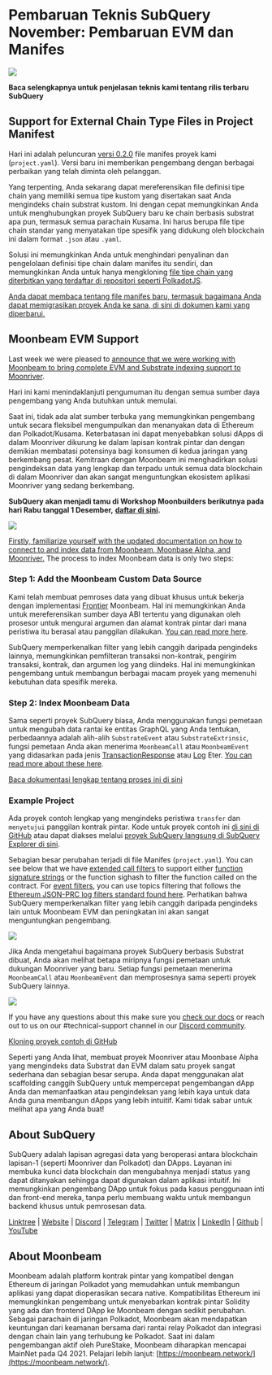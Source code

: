 # Pembaruan Teknis SubQuery November: Pembaruan EVM dan Manifes

![](https://miro.medium.com/max/1400/1*q9GErDrvAyacOPm97krV6Q.png)

**Baca selengkapnya untuk penjelasan teknis kami tentang rilis terbaru SubQuery**

## Support for External Chain Type Files in Project Manifest

Hari ini adalah peluncuran [versi 0.2.0](https://doc.subquery.network/create/manifest/) file manifes proyek kami (`project.yaml`). Versi baru ini memberikan pengembang dengan berbagai perbaikan yang telah diminta oleh pelanggan.

Yang terpenting, Anda sekarang dapat mereferensikan file definisi tipe chain yang memiliki semua tipe kustom yang disertakan saat Anda mengindeks chain substrat kustom. Ini dengan cepat memungkinkan Anda untuk menghubungkan proyek SubQuery baru ke chain berbasis substrat apa pun, termasuk semua parachain Kusama. Ini harus berupa file tipe chain standar yang menyatakan tipe spesifik yang didukung oleh blockchain ini dalam format `.json` atau `.yaml`.

Solusi ini memungkinkan Anda untuk menghindari penyalinan dan pengelolaan definisi tipe chain dalam manifes itu sendiri, dan memungkinkan Anda untuk hanya mengkloning [file tipe chain yang diterbitkan yang terdaftar di repositori seperti PolkadotJS](https://github.com/polkadot-js/apps/tree/master/packages/apps-config/src/api/spec).

[Anda dapat membaca tentang file manifes baru, termasuk bagaimana Anda dapat memigrasikan proyek Anda ke sana, di sini di dokumen kami yang diperbarui.](https://doc.subquery.network/create/manifest/)

## Moonbeam EVM Support

Last week we were pleased to [announce that we were working with Moonbeam to bring complete EVM and Substrate indexing support to Moonriver](../customer_announcements/20211028-moonbeam-evm.md).

Hari ini kami menindaklanjuti pengumuman itu dengan semua sumber daya pengembang yang Anda butuhkan untuk memulai.

Saat ini, tidak ada alat sumber terbuka yang memungkinkan pengembang untuk secara fleksibel mengumpulkan dan menanyakan data di Ethereum dan Polkadot/Kusama. Keterbatasan ini dapat menyebabkan solusi dApps di dalam Moonriver dikurung ke dalam lapisan kontrak pintar dan dengan demikian membatasi potensinya bagi konsumen di kedua jaringan yang berkembang pesat. Kemitraan dengan Moonbeam ini menghadirkan solusi pengindeksan data yang lengkap dan terpadu untuk semua data blockchain di dalam Moonriver dan akan sangat menguntungkan ekosistem aplikasi Moonriver yang sedang berkembang.

**SubQuery akan menjadi tamu di Workshop Moonbuilders berikutnya pada hari Rabu tanggal 1 Desember,** [**daftar di sini**](https://www.crowdcast.io/e/moonbuilders-ws/10)**.**

![](https://miro.medium.com/max/600/1*AET6Ek_PqFDRoc29Jiitnw.gif)

[Firstly, familiarize yourself with the updated documentation on how to connect to and index data from Moonbeam, Moonbase Alpha, and Moonriver.](https://doc.subquery.network/create/substrate-evm/) The process to index Moonbeam data is only two steps:

### Step 1: Add the Moonbeam Custom Data Source

Kami telah membuat pemroses data yang dibuat khusus untuk bekerja dengan implementasi [Frontier](https://github.com/paritytech/frontier) Moonbeam. Hal ini memungkinkan Anda untuk mereferensikan sumber daya ABI tertentu yang digunakan oleh prosesor untuk mengurai argumen dan alamat kontrak pintar dari mana peristiwa itu berasal atau panggilan dilakukan. [You can read more here](https://doc.subquery.network/create/substrate-evm/#data-source-spec).

SubQuery memperkenalkan filter yang lebih canggih daripada pengindeks lainnya, memungkinkan pemfilteran transaksi non-kontrak, pengirim transaksi, kontrak, dan argumen log yang diindeks. Hal ini memungkinkan pengembang untuk membangun berbagai macam proyek yang memenuhi kebutuhan data spesifik mereka.

### Step 2: Index Moonbeam Data

Sama seperti proyek SubQuery biasa, Anda menggunakan fungsi pemetaan untuk mengubah data rantai ke entitas GraphQL yang Anda tentukan, perbedaannya adalah alih-alih `SubstrateEvent` atau `SubstrateExtrinsic`, fungsi pemetaan Anda akan menerima `MoonbeamCall` atau `MoonbeamEvent` yang didasarkan pada jenis [TransactionResponse](https://docs.ethers.io/v5/api/providers/types/#providers-TransactionResponse) atau [Log](https://docs.ethers.io/v5/api/providers/types/#providers-Log) Eter. [You can read more about these here](https://doc.subquery.network/create/substrate-evm/#frontierevmcall).

[Baca dokumentasi lengkap tentang proses ini di sini](https://doc.subquery.network/create/substrate-evm/#frontierevmcall)

### Example Project

Ada proyek contoh lengkap yang mengindeks peristiwa `transfer` dan `menyetujui` panggilan kontrak pintar. Kode untuk proyek contoh ini [di sini di GitHub](https://github.com/subquery/tutorials-moonriver-evm-starter) atau dapat diakses melalui [proyek SubQuery langsung di SubQuery Explorer di sini](https://explorer.subquery.network/subquery/subquery/moonriver-evm-starter-project).

Sebagian besar perubahan terjadi di file Manifes (`project.yaml`). You can see below that we have [extended call filters](https://doc.subquery.network/create/substrate-evm/#call-filters) to support either [function signature strings](https://docs.ethers.io/v5/api/utils/abi/fragments/#FunctionFragment) or the function sighash to filter the function called on the contract. For [event filters](https://doc.subquery.network/create/substrate-evm/#event-filters), you can use topics filtering that follows the [Ethereum JSON-PRC log filters standard found here](https://docs.ethers.io/v5/concepts/events/). Perhatikan bahwa SubQuery memperkenalkan filter yang lebih canggih daripada pengindeks lain untuk Moonbeam EVM dan peningkatan ini akan sangat menguntungkan pengembang.

![](https://miro.medium.com/max/700/1*4JRHItnILfCie4FT6sYLEA.png)

Jika Anda mengetahui bagaimana proyek SubQuery berbasis Substrat dibuat, Anda akan melihat betapa miripnya fungsi pemetaan untuk dukungan Moonriver yang baru. Setiap fungsi pemetaan menerima `MoonbeamCall` atau `MoonbeamEvent` dan memprosesnya sama seperti proyek SubQuery lainnya.

![](https://miro.medium.com/max/700/1*k4_uJYYCsTnPRRJ7avq2WA.png)

If you have any questions about this make sure you [check our docs](https://doc.subquery.network/create/substrate-evm) or reach out to us on our #technical-support channel in our [Discord community](https://discord.com/invite/subquery).

[Kloning proyek contoh di GitHub](https://github.com/subquery/tutorials-moonriver-evm-starter)

Seperti yang Anda lihat, membuat proyek Moonriver atau Moonbase Alpha yang mengindeks data Substrat dan EVM dalam satu proyek sangat sederhana dan sebagian besar serupa. Anda dapat menggunakan alat scaffolding canggih SubQuery untuk mempercepat pengembangan dApp Anda dan memanfaatkan atau pengindeksan yang lebih kaya untuk data Anda guna membangun dApps yang lebih intuitif. Kami tidak sabar untuk melihat apa yang Anda buat!

## About SubQuery

SubQuery adalah lapisan agregasi data yang beroperasi antara blockchain lapisan-1 (seperti Moonriver dan Polkadot) dan DApps. Layanan ini membuka kunci data blockchain dan mengubahnya menjadi status yang dapat ditanyakan sehingga dapat digunakan dalam aplikasi intuitif. Ini memungkinkan pengembang DApp untuk fokus pada kasus penggunaan inti dan front-end mereka, tanpa perlu membuang waktu untuk membangun backend khusus untuk pemrosesan data.

​​[Linktree](https://linktr.ee/subquerynetwork) | [Website](https://subquery.network/) | [Discord](https://discord.com/invite/78zg8aBSMG) | [Telegram](https://t.me/subquerynetwork) | [Twitter](https://twitter.com/subquerynetwork) | [Matrix](https://matrix.to/#/#subquery:matrix.org) | [LinkedIn](https://www.linkedin.com/company/subquery) | [Github](https://github.com/subquery/subql) | [YouTube](https://www.youtube.com/channel/UCi1a6NUUjegcLHDFLr7CqLw)

## About Moonbeam

Moonbeam adalah platform kontrak pintar yang kompatibel dengan Ethereum di jaringan Polkadot yang memudahkan untuk membangun aplikasi yang dapat dioperasikan secara native. Kompatibilitas Ethereum ini memungkinkan pengembang untuk menyebarkan kontrak pintar Solidity yang ada dan frontend DApp ke Moonbeam dengan sedikit perubahan. Sebagai parachain di jaringan Polkadot, Moonbeam akan mendapatkan keuntungan dari keamanan bersama dari rantai relay Polkadot dan integrasi dengan chain lain yang terhubung ke Polkadot. Saat ini dalam pengembangan aktif oleh PureStake, Moonbeam diharapkan mencapai MainNet pada Q4 2021. Pelajari lebih lanjut: [https://moonbeam.network/](https://moonbeam.network/).
